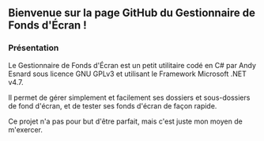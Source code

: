 ## Bienvenue sur la page GitHub du Gestionnaire de Fonds d'Écran !

### Présentation

Le Gestionnaire de Fonds d'Écran est un petit utilitaire codé en C# par Andy Esnard sous licence GNU GPLv3 et utilisant le Framework Microsoft .NET v4.7.

Il permet de gérer simplement et facilement ses dossiers et sous-dossiers de fond d'écran, et de tester ses fonds d'écran de façon rapide.

Ce projet n'a pas pour but d'être parfait, mais c'est juste mon moyen de m'exercer.
